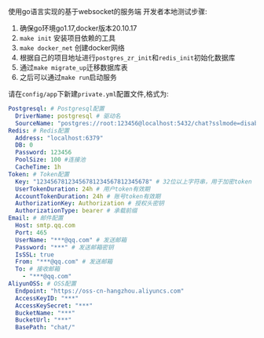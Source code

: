 使用go语言实现的基于websocket的服务端
开发者本地测试步骤:

1. 确保go环境go1.17,docker版本20.10.17
2. `make init` 安装项目依赖的工具
3. `make docker_net` 创建docker网络
4. 根据自己的项目地址进行`postgres_zr_init`和`redis_init`初始化数据库
5. 通过`make migrate_up`迁移数据库表
6. 之后可以通过`make run`启动服务

请在`config/app`下新建`private.yml`配置文件,格式为:

```yaml
Postgresql: # Postgresql配置
  DriverName: postgresql # 驱动名
  SourceName: "postgres://root:123456@localhost:5432/chat?sslmode=disable&pool_max_conns=10"
Redis: # Redis配置
  Address: "localhost:6379"
  DB: 0
  Password: 123456
  PoolSize: 100 #连接池
  CacheTime: 1h
Token: # Token配置
  Key: "12345678123456781234567812345678" # 32位以上字符串，用于加密token
  UserTokenDuration: 24h # 用户token有效期
  AccountTokenDuration: 24h # 账号token有效期
  AuthorizationKey: Authorization # 授权头密钥
  AuthorizationType: bearer # 承载前缀
Email: # 邮件配置
  Host: smtp.qq.com
  Port: 465
  UserName: "***@qq.com" # 发送邮箱
  Password: "***" # 发送邮箱密钥
  IsSSL: true
  From: "***@qq.com" # 发送邮箱
  To: # 接收邮箱
    - "***@qq.com"
AliyunOSS: # OSS配置
  Endpoint: "https://oss-cn-hangzhou.aliyuncs.com"
  AccessKeyID: "***"
  AccessKeySecret: "***"
  BucketName: "***"
  BucketUrl: "***"
  BasePath: "chat/"
```
